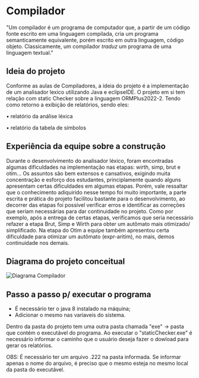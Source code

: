 # Compilador

"Um compilador é um programa de computador que, a partir de um código fonte escrito em uma linguagem compilada, cria um programa semanticamente equivalente, porém escrito em outra linguagem, código objeto. Classicamente, um compilador *traduz* um programa de uma linguagem textual."

## Ideia do projeto

Conforme as aulas de Compiladores, a ideia do projeto é a implementação de um analisador lexico utilizando Java e eclipseIDE. O projeto em si tem relação com static Checker sobre a linguagem ORMPlus2022-2. Tendo como retorno a exibição de relatórios, sendo eles: 

• relatório da análise léxica 

• relatório da tabela de símbolos

## Experiência da equipe sobre a construção

Durante o desenvolvimento do analisador léxico, foram encontradas algumas dificuldades na implementação nas etapas: wirth, simp, brut e otim... Os assuntos são bem extensos e cansativos, exigindo muita concentração e esforço dos estudantes, principlamente quando alguns apresentam certas dificuldades em algumas etapas. Porém, vale ressaltar que o conhecimento adiquirido nesse tempo foi muito importante, a parte escrita e prática do projeto facilitou bastante para o desenvolvimento, ao decorrer das etapas foi possível verificar erros e identificar as correções que seriam necessárias para dar continuidade no projeto. Como por exemplo, após a entrega de certas etapas, verificamos que seria necessário refazer a etapa Brut, Simp e Wirth para obter um autômato mais otimizado/ simplificado. Na etapa do Otim a equipe também apresentou certa dificuldade para otimizar um autômato (expr-aritim), no mais, demos continuidade nos demais.

## Diagrama do projeto conceitual 
![Diagrama Compilador](https://user-images.githubusercontent.com/57532900/206328397-8b4e9d63-1604-469d-a657-536ee57d052f.png)

## Passo a passo p/ executar o programa
- É necessário ter o java 8 instalado na máquina;
- Adicionar o mesmo nas variaveis do sistema.

Dentro da pasta do projeto tem uma outra pasta chamada "exe" -> pasta que contém o executável do programa.
Ao executar o "staticChecker.exe" é necessário informar o caminho que o usuário deseja fazer o dowload para gerar os relatórios.

OBS: É necessário ter um arquivo .222 na pasta informada. Se informar apenas o nome do arquivo, é preciso que o mesmo esteja no mesmo local da pasta do executável.

